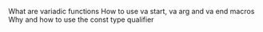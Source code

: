 What are variadic functions How to use va start, va arg and va end macros Why and how to use the const type qualifier
